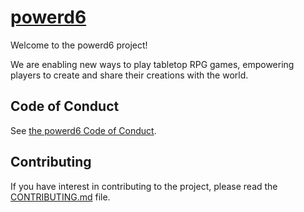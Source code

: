 # [powerd6](https://powerd6.org)

Welcome to the powerd6 project!

We are enabling new ways to play tabletop RPG games, empowering players to create and share their creations with the world.

## Code of Conduct

See [the powerd6 Code of Conduct](https://github.com/powerd6/.github/blob/main/CODE_OF_CONDUCT.md).

## Contributing

If you have interest in contributing to the project, please read the [CONTRIBUTING.md](https://github.com/powerd6/.github/blob/main/CONTRIBUTING.md) file.

